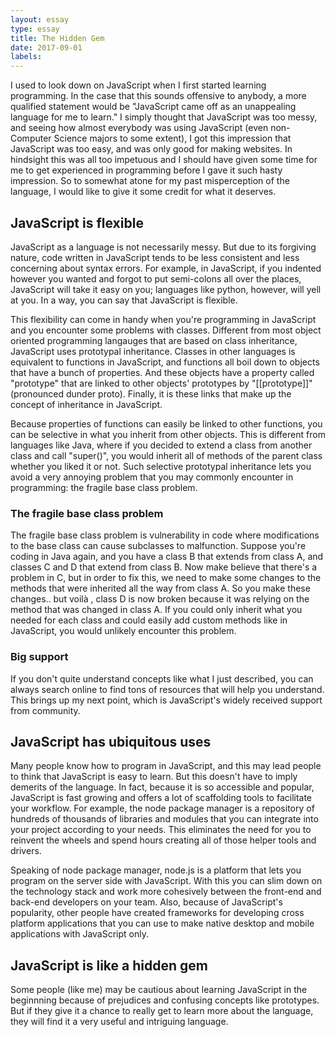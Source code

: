```yaml
---
layout: essay
type: essay
title: The Hidden Gem
date: 2017-09-01
labels:
---
```


I used to look down on JavaScript when I first started learning programming. In the case that this sounds offensive to anybody, a more qualified statement would be "JavaScript came off as an unappealing language for me to learn." I simply thought that JavaScript was too messy, and seeing how almost everybody was using JavaScript (even non-Computer Science majors to some extent), I got this impression that JavaScript was too easy, and was only good for making websites. In hindsight this was all too impetuous and I should have given some time for me to get experienced in programming before I gave it such hasty impression. So to somewhat atone for my past misperception of the language, I would like to give it some credit for what it deserves.

<h2>JavaScript is flexible</h2>

JavaScript as a language is not necessarily messy. But due to its forgiving nature, code written in JavaScript tends to be less consistent and less concerning about syntax errors. For example, in JavaScript, if you indented however you wanted and forgot to put semi-colons all over the places, JavaScript will take it easy on you; languages like python, however, will yell at you. In a way, you can say that JavaScript is flexible.

This flexibility can come in handy when you're programming in JavaScript and you encounter some problems with classes. Different from most object oriented programming langauges that are based on class inheritance, JavaScript uses prototypal inheritance. Classes in other languages is equivalent to functions in JavaScript, and functions all boil down to objects that have a bunch of properties. And these objects have a property called "prototype" that are linked to other objects' prototypes by "[[prototype]]" (pronounced dunder proto). Finally, it is these links that make up the concept of inheritance in JavaScript.

Because properties of functions can easily be linked to other functions, you can be selective in what you inherit from other objects. This is different from languages like Java, where if you decided to extend a class from another class and call "super()", you would inherit all of methods of the parent class whether you liked it or not. Such selective prototypal inheritance lets you avoid a very annoying problem that you may commonly encounter in programming: the fragile base class problem.

<h3>The fragile base class problem</h3>

The fragile base class problem is vulnerability in code where modifications to the base class can cause subclasses to malfunction. Suppose you're coding in Java again, and you have a class B that extends from class A, and classes C and D that extend from class B. Now make believe that there's a problem in C, but in order to fix this, we need to make some changes to the methods that were inherited all the way from class A. So you make these changes.. but voilà , class D is now broken because it was relying on the method that was changed in class A. If you could only inherit what you needed for each class and could easily add custom methods like in JavaScript, you would unlikely encounter this problem. 

<h3>Big support</h3>

If you don't quite understand concepts like what I just described, you can always search online to find tons of resources that will help you understand. This brings up my next point, which is JavaScript's widely received support from community.

<h2>JavaScript has ubiquitous uses</h2>

Many people know how to program in JavaScript, and this may lead people to think that JavaScript is easy to learn. But this doesn't have to imply demerits of the language. In fact, because it is so accessible and popular, JavaScript is fast growing and offers a lot of scaffolding tools to facilitate your workflow. For example, the node package manager is a repository of hundreds of thousands of libraries and modules that you can integrate into your project according to your needs. This eliminates the need for you to reinvent the wheels and spend hours creating all of those helper tools and drivers.

Speaking of node package manager, node.js is a platform that lets you program on the server side with JavaScript. With this you can slim down on the technology stack and work more cohesively between the front-end and back-end developers on your team. Also, because of JavaScript's popularity, other people have created frameworks for developing cross platform applications that you can use to make native desktop and mobile applications with JavaScript only. 

<h2>JavaScript is like a hidden gem</h2>

Some people (like me) may be cautious about learning JavaScript in the beginnning because of prejudices and confusing concepts like prototypes. But if they give it a chance to really get to learn more about the language, they will find it a very useful and intriguing language.
